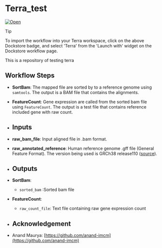 # Terra_test
[![Open](https://img.shields.io/badge/Open-Dockstore-blue)](https://dockstore.org/workflows/github.com/jiangaing/Terra_test:main?tab=info)

> [!TIP]
> To import the workflow into your Terra workspace, click on the above Dockstore badge, and select 'Terra' from the 'Launch with' widget on the Dockstore workflow page.

This is a repository of testing terra 
## Workflow Steps

- **SortBam**: The mapped file are sorted by  to a reference genome using `samtools`. The output is a BAM file that contains the alignments.

- **FeatureCount**: Gene expression are called from the sorted bam file using `FeatureCount`. The output is a test file that contains reference included gene with raw count.

- ## Inputs

- **raw_bam_file**: Input aligned file in .bam format.
- **raw_annotated_reference**: Human reference genome .gff file (General Feature Format). The version being used is GRCh38 release110 ([source](https://ftp.ensembl.org/pub/release-110/gff3/homo_sapiens/Homo_sapiens.GRCh38.110.gff3.gz)).

- ## Outputs

- **SortBam**:
  - `sorted_bam` :Sorted bam file
- **FeatureCount**:
   - `raw_count_file`: Text file containing raw gene expression count
 
- ## Acknowledgement

- Anand Maurya: [https://github.com/anand-imcm](https://github.com/anand-imcm)
